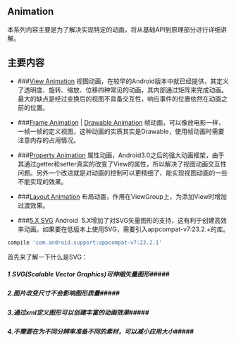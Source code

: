 ## Animation
本系列内容主要是为了解决实现特定的动画，将从基础API到原理部分进行详细讲解。

## 主要内容
- ###[View Animation](https://github.com/weeklynote/weeklymd/blob/master/animator/view-animation.md) 
视图动画，在较早的Android版本中就已经提供，其定义了透明度、旋转、缩放、位移四种常见的动画，其内部通过矩阵来完成动画。最大的缺点是经过变换后的视图不具备交互性，响应事件的位置依然在动画之前的位置。

- ###[Frame Animation](https://github.com/weeklynote/weeklymd/blob/master/animator/frame-animation.md)  |  [Drawable Animation](https://github.com/weeklynote/weeklymd/blob/master/animator/frame-animation.md)
帧动画，可以像放电影一样，一帧一帧的定义视图，这种动画的实质其实是Drawable，使用帧动画时需要注意内存的占用情况。

- ###[Property Animation](https://github.com/weeklynote/weeklymd/blob/master/animator/property-animation.md)
属性动画，Android3.0之后的强大动画框架，由于其通过getter和setter真实的改变了View的属性，所以解决了视图动画交互性问题。另外一个改进就是对动画的控制可以更精细了、能实现视图动画的一些不能实现的效果。

- ###[Layout Animation](https://github.com/weeklynote/weeklymd/blob/master/animator/layout-animation.md)
布局动画，作用在ViewGroup上，为添加View时增加过渡效果。

- ###[5.X SVG](https://github.com/weeklynote/weeklymd/blob/master/animator/svg.md)
Android&nbsp;&nbsp;5.X增加了对SVG矢量图形的支持，这有利于创建高效率动画。如果要在低版本上使用SVG，需要引入appcompat-v7:23.2.+的库。
```gradle
compile 'com.android.support:appcompat-v7:23.2.1'
```
首先来了解一下什么是SVG：
##### 1.SVG(Scalable Vector Graphics)可伸缩矢量图形#####
##### 2.图片改变尺寸不会影响图形质量#####
##### 3.通过xml定义图形可以创建丰富的动画效果#####
##### 4.不需要在为不同分辨率准备不同的素材，可以减小应用大小#####
